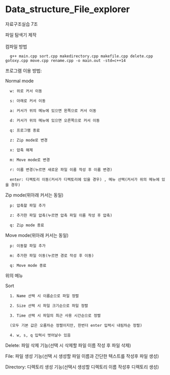 # Data_structure_File_explorer
자료구조실습 7조

파일 탐색기 제작
<br/>
<br/>
컴파일 방법
   
      g++ main.cpp sort.cpp makedirectory.cpp makefile.cpp delete.cpp gotoxy.cpp move.cpp rename.cpp -o main.out -std=c++14

프로그램 이용 방법:

Normal mode

      w: 위로 커서 이동

      s: 아래로 커서 이동

      a: 커서가 위의 메뉴에 있으면 왼쪽으로 커서 이동

      d: 커서가 위의 메뉴에 있으면 오른쪽으로 커서 이동

      q: 프로그램 종료

      z: Zip mode로 변경 

      x: 압축 해제

      m: Move mode로 변경

      r: 이름 변경(누르면 새로운 파일 이름 작성 후 이름 변경)

      enter: 디렉토리 이동(커서가 디렉토리에 있을 경우) , 메뉴 선택(커서가 위의 메뉴에 있을 경우)

Zip mode(위아래 커서는 동일)

      p: 압축할 파일 추가

      z: 추가한 파일 압축(누르면 압축 파일 이름 작성 후 압축)

      q: Zip mode 종료

Move mode(위아래 커서는 동일)

      p: 이동할 파일 추가

      m: 추가한 파일 이동(누르면 경로 작성 후 이동)

      q: Move mode 종료


위의 메뉴

Sort
      
      1. Name 선택 시 이름순으로 파일 정렬
      
      2. Size 선택 시 파일 크기순으로 파일 정렬
      
      3. Time 선택 시 파일의 최근 사용 시간순으로 정렬
      
      (모두 기본 값은 오름차순 정렬이지만, 한번더 enter 입력시 내림차순 정렬)

      4. w, s, q 입력시 벗어날수 있음

Delete: 파일 삭제 기능(선택 시 삭제할 파일 이름 작성 후 파일 삭제) 

File: 파일 생성 기능(선택 시 생성할 파일 이름과 간단한 텍스트를 작성후 파일 생성)

Directory: 디렉토리 생성 기능(선택시 생성할 디렉토리 이름 작성후 디렉토리 생성)
